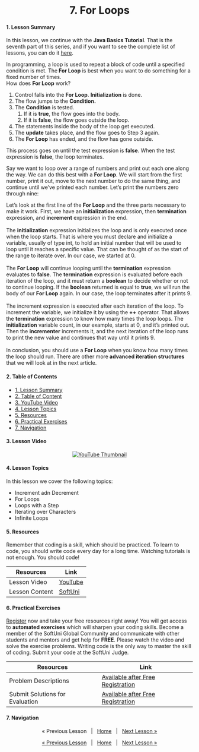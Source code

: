 <h1 align="center">7. For Loops</h1>

#### 1. Lesson Summary

In this lesson, we continue with the <strong>Java Basics Tutorial</strong>. That is the seventh part of this series, and if you want to see the complete list of lessons, you can do it <a href="https://softuni.org/free-courses/java-basics/">here</a>.

<span>In programming, a loop is used to repeat a block of code until a specified condition is met. The<strong> For Loop</strong> is best when you want to do something for a fixed number of times.</span>
<br>
How does <strong>For Loop</strong> work?</span>
<ol>
 	<li>Control falls into the <strong>For Loop</strong>. <strong>Initialization</strong> is done.</li>
 	<li>The flow jumps to the <strong>Condition.</strong></li>
 	<li>The <strong>Condition</strong> is tested.
<ol>
 	<li>If it is <strong>true</strong>, the flow goes into the body.</li>
 	<li>If it is <strong>false</strong>, the flow goes outside the loop.</li>
</ol>
</li>
 	<li>The statements inside the body of the loop get executed.</li>
 	<li>The <strong>update</strong> takes place, and the flow goes to Step 3 again.</li>
 	<li>The <strong>For Loop</strong> has ended, and the flow has gone outside.</li>
</ol>
<span>This process goes on until the test expression is <strong>false</strong>. When the test expression is <strong>false</strong>, the loop terminates.</span>
<p>Say we want to loop over a range of numbers and print out each one along the way. We can do this best with a <strong>For Loop</strong>. We will start from the first number, print it out, move to the next number to do the same thing, and continue until we’ve printed each number. Let’s print the numbers zero through nine:</p>
Let’s look at the first line of the <strong>For Loop</strong> and the three parts necessary to make it work. First, we have an<strong> initialization</strong> expression, then <strong>termination</strong> expression, and <strong>increment</strong> expression in the end.
<br>
<br>
The <strong>initialization</strong> expression initializes the loop and is only executed once when the loop starts. That is where you must declare and initialize a variable, usually of type int, to hold an initial number that will be used to loop until it reaches a specific value. That can be thought of as the start of the range to iterate over. In our case, we started at 0.
<br>
<br>
The <strong>For Loop</strong> will continue looping until the <strong>termination</strong> expression evaluates to <strong>false</strong>. The <strong>termination</strong> expression is evaluated before each iteration of the loop, and it must return a <strong>boolean</strong> to decide whether or not to continue looping. If the <strong>boolean</strong> returned is equal to <strong>true</strong>, we will run the body of our <strong>For Loop</strong> again. In our case, the loop terminates after it prints 9.
<br>
<br>
The increment expression is executed after each iteration of the loop. To increment the variable, we initialize it by using the<strong> ++</strong> operator. That allows the <strong>termination</strong> expression to know how many times the loop loops. The <strong>initialization</strong> variable count, in our example, starts at 0, and it’s printed out. Then the <strong>incrementer</strong> increments it, and the next iteration of the loop runs to print the new value and continues that way until it prints 9.
<br>
<br>
In conclusion, you should use a <strong>For Loop</strong> when you know how many times the loop should run. There are other more<strong> advanced iteration structures</strong> that we will look at in the next article.


#### 2. Table of Contents
* [1. Lesson Summary](#1-Lesson-Summary)
* [2. Table of Content](#2-Table-of-Content)
* [3. YouTube Video](#3-YouTube-Video)
* [4. Lesson Topics](#4-Lesson-Topics)
* [5. Resources](#5-Resources)
* [6. Practical Exercises](#6-Practical-Exercises)
* [7. Navigation](#7-Navigation)

#### 3. Lesson Video
<p align="center">
<a href="https://youtu.be/VyoaWLnbDi0">
    <img src="" alt="YouTube Thumbnail">
 </a>
</p>

#### 4. Lesson Topics
In this lesson we cover the following topics:
* Increment adn Decrement
* For Loops
* Loops with a Step
* Iterating over Characters
* Infinite Loops

#### 5. Resources
<p>Remember that coding is a skill, which should be practiced. To learn to code, you should write code every day for a long time. Watching tutorials is not enough. You should code! </p>

| Resources | Link |
| ----- | ----- |
| Lesson Video| [YouTube](https://youtu.be/VyoaWLnbDi0) |
| Lesson Content | [SoftUni](https://softuni.org/code-lessons/java-basics-tutorial-part-7-for-loops) |

#### 6. Practical Exercises
<a href="https://softuni.org/checkout/join-community">Register</a> now and take your free resources right away! You will get access to **automated exercises** which will sharpen your coding skills. Become a member of the SoftUni Global Community and communicate with other students and mentors and get help for **FREE**.
Please watch the video and solve the exercise problems. Writing code is the only way to master the skill of coding. Submit your code at the SoftUni Judge.

| Resources | Link |
| ----- | ----- |
| Problem Descriptions | [Available after Free Registration](https://softuni.org/code-lessons/java-basics-tutorial-part-7-for-loops) |
| Submit Solutions for Evaluation | [Available after Free Registration](https://softuni.org/code-lessons/java-basics-tutorial-part-7-for-loops) |

#### 7. Navigation

<p align="center">
    « Previous Lesson &nbsp; | &nbsp; <a href="https://github.com/SoftUni/Free-Java-Certification-Course">Home</a> &nbsp; | &nbsp; <a href="https://github.com/SoftUni/Free-Java-Certification-Course/tree/main/lessons/02-InteliJ-IDEA.md">Next Lesson »</a>
</p>

<p align="center">
    <a href="https://github.com/SoftUni/Free-Java-Certification-Course/blob/main/lessons/06-Advanced-Conditional-Statements.md">« Previous Lesson</a> &nbsp; | &nbsp; <a href="https://github.com/SoftUni/Free-Java-Certification-Course">Home</a> &nbsp; | &nbsp; <a href="https://github.com/SoftUni/Free-Java-Certification-Course/blob/main/lessons/08-While-Loops.md">Next Lesson »</a>
</p>